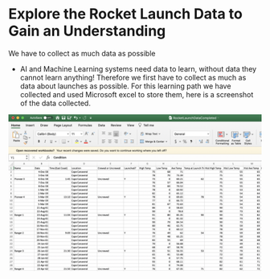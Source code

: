 # Explore the Rocket Launch Data to Gain an Understanding

We have to collect as much data as possible
 - AI and Machine Learning systems need data to learn, without data they cannot learn anything!
 Therefore we first have to collect as much as data about launches as possible. For this learning path we have collected and used Microsoft excel to store them, here is a screenshot of the data collected. 

![excel data](../Media/excel.png)